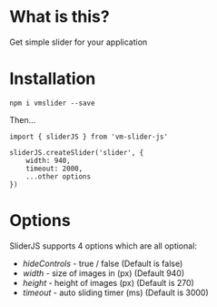 # What is this?

Get simple slider for your application

# Installation

`npm i vmslider --save`

Then...

```
import { sliderJS } from 'vm-slider-js'

sliderJS.createSlider('slider', {
    width: 940,
    timeout: 2000, 
    ...other options
})

```

# Options

SliderJS supports 4 options which are all optional:

- _hideControls_ - true / false (Default is false)
- _width_ - size of images in (px) (Default 940)
- _height_ - height of images (px) (Default is 270)
- _timeout_ - auto sliding timer (ms) (Default is 3000)
